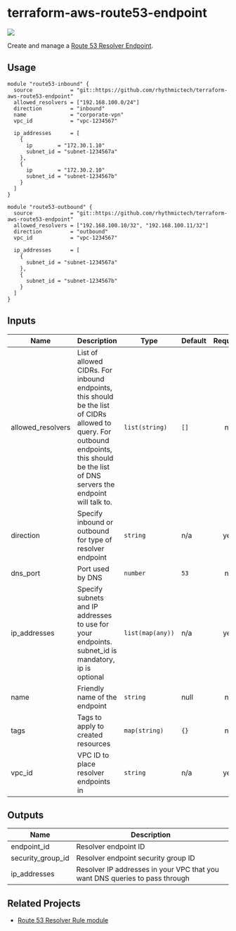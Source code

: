 # terraform-aws-route53-endpoint
[![](https://github.com/rhythmictech/terraform-aws-route53-endpoint/workflows/check/badge.svg)](https://github.com/rhythmictech/terraform-aws-route53-endpoint/actions)

Create and manage a [Route 53 Resolver Endpoint](https://docs.aws.amazon.com/Route53/latest/DeveloperGuide/resolver-getting-started.html).

## Usage
```
module "route53-inbound" {
  source            = "git::https://github.com/rhythmictech/terraform-aws-route53-endpoint"
  allowed_resolvers = ["192.168.100.0/24"]
  direction         = "inbound"
  name              = "corporate-vpn"
  vpc_id            = "vpc-1234567"

  ip_addresses      = [
    {
      ip        = "172.30.1.10"
      subnet_id = "subnet-1234567a"
    },
    {
      ip        = "172.30.2.10"
      subnet_id = "subnet-1234567b"
    }
  ]
}

module "route53-outbound" {
  source            = "git::https://github.com/rhythmictech/terraform-aws-route53-endpoint"
  allowed_resolvers = ["192.168.100.10/32", "192.168.100.11/32"]
  direction         = "outbound"
  vpc_id            = "vpc-1234567"

  ip_addresses      = [
    {
      subnet_id = "subnet-1234567a"
    },
    {
      subnet_id = "subnet-1234567b"
    }
  ]
}
```

<!-- BEGINNING OF PRE-COMMIT-TERRAFORM DOCS HOOK -->
## Inputs

| Name | Description | Type | Default | Required |
|------|-------------|------|---------|:--------:|
| allowed\_resolvers | List of allowed CIDRs. For inbound endpoints, this should be the list of CIDRs allowed to query. For outbound endpoints, this should be the list of DNS servers the endpoint will talk to. | `list(string)` | `[]` | no |
| direction | Specify inbound or outbound for type of resolver endpoint | `string` | n/a | yes |
| dns\_port | Port used by DNS | `number` | `53` | no |
| ip\_addresses | Specify subnets and IP addresses to use for your endpoints. subnet\_id is mandatory, ip is optional | `list(map(any))` | n/a | yes |
| name | Friendly name of the endpoint | `string` | null | no |
| tags | Tags to apply to created resources | `map(string)` | `{}` | no |
| vpc\_id | VPC ID to place resolver endpoints in | `string` | n/a | yes |

## Outputs

| Name | Description |
|------|-------------|
| endpoint\_id | Resolver endpoint ID |
| security\_group\_id | Resolver endpoint security group ID |
| ip\_addresses | Resolver IP addresses in your VPC that you want DNS queries to pass through |

<!-- END OF PRE-COMMIT-TERRAFORM DOCS HOOK -->

## Related Projects
* [Route 53 Resolver Rule module](https://github.com/rhythmictech/terraform-aws-route53-resolver-rule)
